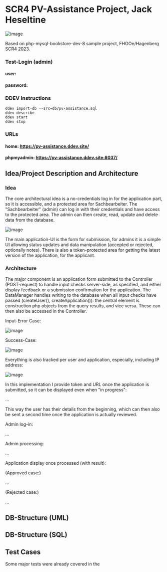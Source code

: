 # SCR4 PV-Assistance Project, Jack Heseltine

![image](https://github.com/heseltime/php-myseql-pv-assistance/assets/66922223/48c2b0c2-da55-4fc9-894c-c99df38f07c1)

Based on php-mysql-bookstore-dev-8 sample project, FHOOe/Hagenberg SCR4 2023.

### Test-Login (admin)

#### user:
#### password:

### DDEV Instructions

```
ddev import-db --src=db/pv-assistance.sql
ddev describe
ddev start
ddev stop
```

### URLs

#### home: https://pv-assistance.ddev.site/

#### phpmyadmin: https://pv-assistance.ddev.site:8037/

## Idea/Project Description and Architecture

### Idea

The core architectural idea is a no-credentials log in for the application part, so it is accessible, and a protected area for Sachbearbeiter. The "Sachbearbeiter" (admin) can log in with their credentials and have access to the protected area. The admin can then create, read, update and delete data from the database.

![image](https://github.com/heseltime/php-myseql-pv-assistance/assets/66922223/c25edf32-95a6-47ed-8325-3312e5df2b67)

The main application-UI is the form for submission, for admins it is a simple UI allowing status updates and data manipulation (accepted or rejected, optionally notes). There is also a token-protected area for getting the latest version of the application, for the applicant.

### Architecture

The major component is an application form submitted to the Controller (POST-request) to handle input checks server-side, as specified, and either display feedback or a submission confirmation for the application. The DataManager handles writing to the database when all input checks have passed (createUser(), createApplication()): the central element is construction php objects from the query results, and vice versa. These can then also be accessed in the Controller.

Input-Error Case:

![image](https://github.com/heseltime/php-myseql-pv-assistance/assets/66922223/e8412ec6-b233-49ab-a9ee-57df7386e1d0)

Success-Case:

![image](https://github.com/heseltime/php-myseql-pv-assistance/assets/66922223/e9210ab7-dd22-4541-92ca-1a36b6086483)

Everything is also tracked per user and application, especially, including IP address:

![image](https://github.com/heseltime/php-myseql-pv-assistance/assets/66922223/7a66cbd6-9f87-44c0-8f34-7299339f0c14)

In this implementation I provide token and URL once the application is submitted, so it can be displayed even when "in progress":

...

This way the user has their details from the beginning, which can then also be sent a second time once the application is actually reviewed.

Admin log-in:

...

Admin processing:

...

Application display once processed (with result):

(Approved case:)

...

(Rejected case:)

...

## DB-Structure (UML)

## DB-Structure (SQL)

## Test Cases

Some major tests were already covered in the 